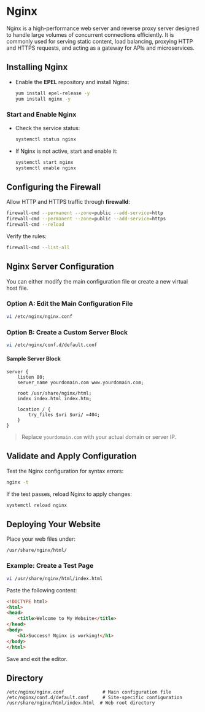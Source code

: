 # Nginx

Nginx is a high-performance web server and reverse proxy server designed to handle large volumes of concurrent connections efficiently. It is commonly used for serving static content, load balancing, proxying HTTP and HTTPS requests, and acting as a gateway for APIs and microservices.

## Installing Nginx

- Enable the **EPEL** repository and install Nginx:

    ```bash
    yum install epel-release -y
    yum install nginx -y
    ```

### Start and Enable Nginx

- Check the service status:

    ```bash
    systemctl status nginx
    ```

- If Nginx is not active, start and enable it:

    ```bash
    systemctl start nginx
    systemctl enable nginx
    ```



## Configuring the Firewall

Allow HTTP and HTTPS traffic through **firewalld**:

```bash
firewall-cmd --permanent --zone=public --add-service=http
firewall-cmd --permanent --zone=public --add-service=https
firewall-cmd --reload
```

Verify the rules:

```bash
firewall-cmd --list-all
```



## Nginx Server Configuration
You can either modify the main configuration file or create a new virtual host file.

### Option A: Edit the Main Configuration File

```bash
vi /etc/nginx/nginx.conf
```

### Option B: Create a Custom Server Block

```bash
vi /etc/nginx/conf.d/default.conf
```

#### Sample Server Block

```nginx
server {
    listen 80;
    server_name yourdomain.com www.yourdomain.com;

    root /usr/share/nginx/html;
    index index.html index.htm;

    location / {
        try_files $uri $uri/ =404;
    }
}
```

> Replace `yourdomain.com` with your actual domain or server IP.



## Validate and Apply Configuration

Test the Nginx configuration for syntax errors:

```bash
nginx -t
```

If the test passes, reload Nginx to apply changes:

```bash
systemctl reload nginx
```



## Deploying Your Website

Place your web files under:

```
/usr/share/nginx/html/
```

### Example: Create a Test Page

```bash
vi /usr/share/nginx/html/index.html
```

Paste the following content:

```html
<!DOCTYPE html>
<html>
<head>
    <title>Welcome to My Website</title>
</head>
<body>
    <h1>Success! Nginx is working!</h1>
</body>
</html>
```

Save and exit the editor.



## Directory

```
/etc/nginx/nginx.conf              # Main configuration file
/etc/nginx/conf.d/default.conf     # Site-specific configuration
/usr/share/nginx/html/index.html  # Web root directory
```
